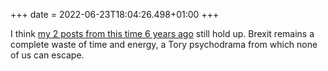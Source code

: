 +++
date = 2022-06-23T18:04:26.498+01:00
+++

I think [my 2 posts from this time 6 years ago](https://paulrobertlloyd.com/categories/brexit/) still hold up.  Brexit remains a complete waste of time and energy, a Tory psychodrama from which none of us can escape.
